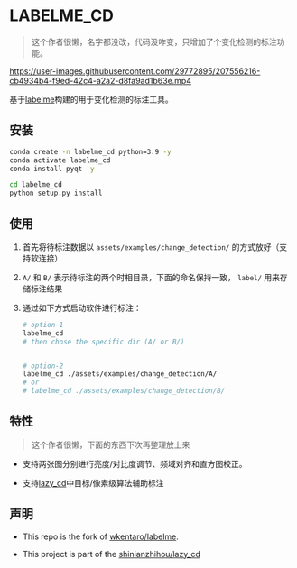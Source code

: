 

# LABELME_CD


> 这个作者很懒，名字都没改，代码没咋变，只增加了个变化检测的标注功能。


https://user-images.githubusercontent.com/29772895/207556216-cb4934b4-f9ed-42c4-a2a2-d8fa9ad1b63e.mp4



基于[labelme](https://github.com/wkentaro/labelme/tree/v5.1.0)构建的用于变化检测的标注工具。



## 安装

```bash
conda create -n labelme_cd python=3.9 -y
conda activate labelme_cd
conda install pyqt -y

cd labelme_cd
python setup.py install

```

## 使用

1. 首先将待标注数据以 `assets/examples/change_detection/` 的方式放好（支持软连接）




2. `A/` 和 `B/` 表示待标注的两个时相目录，下面的命名保持一致， `label/` 用来存储标注结果

3. 通过如下方式启动软件进行标注：

    ```bash
    # option-1
    labelme_cd
    # then chose the specific dir (A/ or B/)


    # option-2
    labelme_cd ./assets/examples/change_detection/A/
    # or
    # labelme_cd ./assets/examples/change_detection/B/

    ```

## 特性

> 这个作者很懒，下面的东西下次再整理放上来 

- 支持两张图分别进行亮度/对比度调节、频域对齐和直方图校正。

- 支持[lazy_cd](https://github.com/shinianzhihou/lazy_cd)中目标/像素级算法辅助标注

## 声明

- This repo is the fork of [wkentaro/labelme](https://github.com/wkentaro/labelme).

- This project is part of the [shinianzhihou/lazy_cd](https://github.com/shinianzhihou/lazy_cd)
